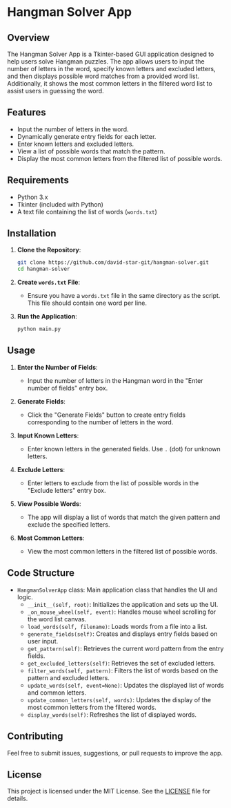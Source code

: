 # Hangman Solver App

## Overview

The Hangman Solver App is a Tkinter-based GUI application designed to help users solve Hangman puzzles. The app allows users to input the number of letters in the word, specify known letters and excluded letters, and then displays possible word matches from a provided word list. Additionally, it shows the most common letters in the filtered word list to assist users in guessing the word.

## Features

- Input the number of letters in the word.
- Dynamically generate entry fields for each letter.
- Enter known letters and excluded letters.
- View a list of possible words that match the pattern.
- Display the most common letters from the filtered list of possible words.

## Requirements

- Python 3.x
- Tkinter (included with Python)
- A text file containing the list of words (`words.txt`)

## Installation

1. **Clone the Repository**:
    ```bash
    git clone https://github.com/david-star-git/hangman-solver.git
    cd hangman-solver
    ```

2. **Create `words.txt` File**:
   - Ensure you have a `words.txt` file in the same directory as the script. This file should contain one word per line.

3. **Run the Application**:
    ```bash
    python main.py
    ```

## Usage

1. **Enter the Number of Fields**:
   - Input the number of letters in the Hangman word in the "Enter number of fields" entry box.

2. **Generate Fields**:
   - Click the "Generate Fields" button to create entry fields corresponding to the number of letters in the word.

3. **Input Known Letters**:
   - Enter known letters in the generated fields. Use `.` (dot) for unknown letters.

4. **Exclude Letters**:
   - Enter letters to exclude from the list of possible words in the "Exclude letters" entry box.

5. **View Possible Words**:
   - The app will display a list of words that match the given pattern and exclude the specified letters.

6. **Most Common Letters**:
   - View the most common letters in the filtered list of possible words.

## Code Structure

- `HangmanSolverApp` class: Main application class that handles the UI and logic.
  - `__init__(self, root)`: Initializes the application and sets up the UI.
  - `_on_mouse_wheel(self, event)`: Handles mouse wheel scrolling for the word list canvas.
  - `load_words(self, filename)`: Loads words from a file into a list.
  - `generate_fields(self)`: Creates and displays entry fields based on user input.
  - `get_pattern(self)`: Retrieves the current word pattern from the entry fields.
  - `get_excluded_letters(self)`: Retrieves the set of excluded letters.
  - `filter_words(self, pattern)`: Filters the list of words based on the pattern and excluded letters.
  - `update_words(self, event=None)`: Updates the displayed list of words and common letters.
  - `update_common_letters(self, words)`: Updates the display of the most common letters from the filtered words.
  - `display_words(self)`: Refreshes the list of displayed words.

## Contributing

Feel free to submit issues, suggestions, or pull requests to improve the app.

## License

This project is licensed under the MIT License. See the [LICENSE](LICENSE.txt) file for details.
